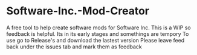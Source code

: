 # Software-Inc.-Mod-Creator
A free tool to help create software mods for Software Inc.
This is a WIP so feedback is helpful. Its in its early stages and somethings are tempory
To use go to Release's and download the lastest version
Please leave feed back under the issues tab and mark them as feedback
